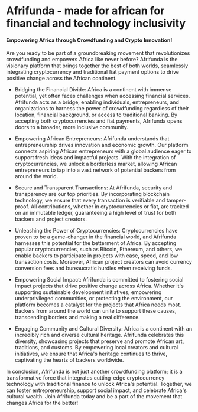 
# Afrifunda - made for african for financial and technology inclusivity

#### Empowering Africa through Crowdfunding and Crypto Innovation!

Are you ready to be part of a groundbreaking movement that revolutionizes crowdfunding and empowers Africa like never before? Afrifunda is the visionary platform that brings together the best of both worlds, seamlessly integrating cryptocurrency and traditional fiat payment options to drive positive change across the African continent.

- Bridging the Financial Divide:
    Africa is a continent with immense potential, yet often faces challenges when accessing financial services. Afrifunda acts as a bridge, enabling individuals, entrepreneurs, and organizations to harness the power of crowdfunding regardless of their location, financial background, or access to traditional banking. By accepting both cryptocurrencies and fiat payments, Afrifunda opens doors to a broader, more inclusive community.

- Empowering African Entrepreneurs:
    Afrifunda understands that entrepreneurship drives innovation and economic growth. Our platform connects aspiring African entrepreneurs with a global audience eager to support fresh ideas and impactful projects. With the integration of cryptocurrencies, we unlock a borderless market, allowing African entrepreneurs to tap into a vast network of potential backers from around the world.

- Secure and Transparent Transactions:
    At Afrifunda, security and transparency are our top priorities. By incorporating blockchain technology, we ensure that every transaction is verifiable and tamper-proof. All contributions, whether in cryptocurrencies or fiat, are tracked on an immutable ledger, guaranteeing a high level of trust for both backers and project creators.

- Unleashing the Power of Cryptocurrencies:
    Cryptocurrencies have proven to be a game-changer in the financial world, and Afrifunda harnesses this potential for the betterment of Africa. By accepting popular cryptocurrencies, such as Bitcoin, Ethereum, and others, we enable backers to participate in projects with ease, speed, and low transaction costs. Moreover, African project creators can avoid currency conversion fees and bureaucratic hurdles when receiving funds.

- Empowering Social Impact:
    Afrifunda is committed to fostering social impact projects that drive positive change across Africa. Whether it's supporting sustainable development initiatives, empowering underprivileged communities, or protecting the environment, our platform becomes a catalyst for the projects that Africa needs most. Backers from around the world can unite to support these causes, transcending borders and making a real difference.

- Engaging Community and Cultural Diversity:
    Africa is a continent with an incredibly rich and diverse cultural heritage. Afrifunda celebrates this diversity, showcasing projects that preserve and promote African art, traditions, and customs. By empowering local creators and cultural initiatives, we ensure that Africa's heritage continues to thrive, captivating the hearts of backers worldwide.

In conclusion, Afrifunda is not just another crowdfunding platform; it is a transformative force that integrates cutting-edge cryptocurrency technology with traditional finance to unlock Africa's potential. Together, we can foster entrepreneurship, support social impact, and celebrate Africa's cultural wealth. Join Afrifunda today and be a part of the movement that changes Africa for the better!

<!--

**Here are some ideas to get you started:**

🙋‍♀️ A short introduction - what is your organization all about?
🌈 Contribution guidelines - how can the community get involved?
👩‍💻 Useful resources - where can the community find your docs? Is there anything else the community should know?
🍿 Fun facts - what does your team eat for breakfast?
🧙 Remember, you can do mighty things with the power of [Markdown](https://docs.github.com/github/writing-on-github/getting-started-with-writing-and-formatting-on-github/basic-writing-and-formatting-syntax)
-->
